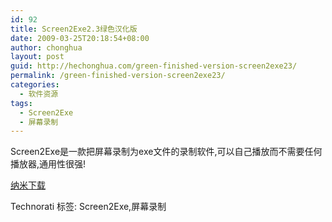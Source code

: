 ```yaml
---
id: 92
title: Screen2Exe2.3绿色汉化版
date: 2009-03-25T20:18:54+08:00
author: chonghua
layout: post
guid: http://hechonghua.com/green-finished-version-screen2exe23/
permalink: /green-finished-version-screen2exe23/
categories:
  - 软件资源
tags:
  - Screen2Exe
  - 屏幕录制
---
```

Screen2Exe是一款把屏幕录制为exe文件的录制软件,可以自己播放而不需要任何播放器,通用性很强!

<!--more-->

<a href="http://www.namipan.com/d/Screen2Exe.rar/98cae6f5cd81c70c6d04cd48bc84ce5e0c7f1676092c0900" target="_blank">纳米下载</a>

<div style="padding-bottom: 0px; margin: 0px; padding-left: 0px; padding-right: 0px; display: inline; float: none; padding-top: 0px" id="scid:0767317B-992E-4b12-91E0-4F059A8CECA8:b439cb18-c787-414f-94d6-5fee43d50d6e" class="wlWriterEditableSmartContent">
  Technorati 标签: Screen2Exe,屏幕录制
</div>